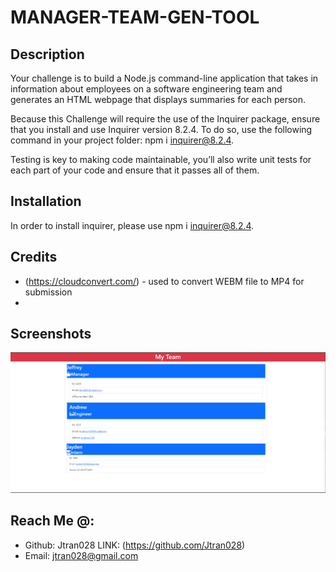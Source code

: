 # MANAGER-TEAM-GEN-TOOL

## Description
Your challenge is to build a Node.js command-line application that takes in information about employees on a software engineering team and generates an HTML webpage that displays summaries for each person.

Because this Challenge will require the use of the Inquirer package, ensure that you install and use Inquirer version 8.2.4. To do so, use the following command in your project folder: npm i inquirer@8.2.4.

Testing is key to making code maintainable, you’ll also write unit tests for each part of your code and ensure that it passes all of them.

## Installation
In order to install inquirer, please use npm i inquirer@8.2.4.

## Credits
  *  (https://cloudconvert.com/) - used to convert WEBM file to MP4 for submission
  * 
## Screenshots 
![](./assets/img/OOP.PNG)

## Reach Me @:
* Github: Jtran028 LINK: (https://github.com/Jtran028)
* Email: jtran028@gmail.com